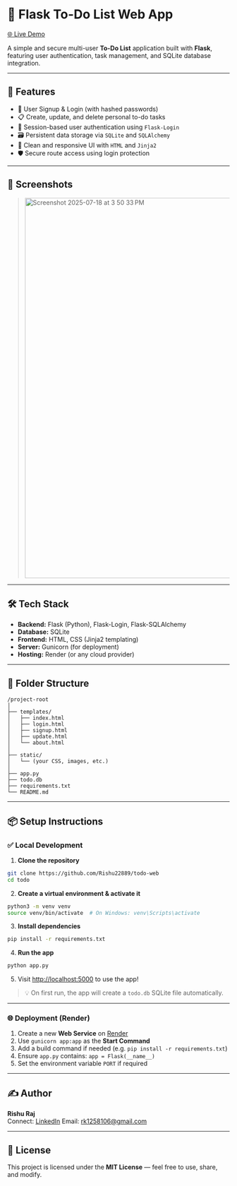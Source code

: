 # 📝 Flask To-Do List Web App

[🌐 Live Demo](https://your-app-url.onrender.com)

A simple and secure multi-user **To-Do List** application built with **Flask**, featuring user authentication, task management, and SQLite database integration.

---

## 🚀 Features

- 🔐 User Signup & Login (with hashed passwords)
- 📋 Create, update, and delete personal to-do tasks
- 🧠 Session-based user authentication using `Flask-Login`
- 🗃️ Persistent data storage via `SQLite` and `SQLAlchemy`
- 🎨 Clean and responsive UI with `HTML` and `Jinja2`
- 🛡️ Secure route access using login protection

---

## 📸 Screenshots

> <img width="1437" height="862" alt="Screenshot 2025-07-18 at 3 50 33 PM" src="https://github.com/user-attachments/assets/e370e9e0-789c-4857-bf2d-18ecc6b7835e" />

---

## 🛠️ Tech Stack

- **Backend:** Flask (Python), Flask-Login, Flask-SQLAlchemy
- **Database:** SQLite
- **Frontend:** HTML, CSS (Jinja2 templating)
- **Server:** Gunicorn (for deployment)
- **Hosting:** Render (or any cloud provider)

---

## 📂 Folder Structure

```
/project-root
│
├── templates/
│   ├── index.html
│   ├── login.html
│   ├── signup.html
│   ├── update.html
│   └── about.html
│
├── static/
│   └── (your CSS, images, etc.)
│
├── app.py
├── todo.db
├── requirements.txt
└── README.md
```

---

## 📦 Setup Instructions

### ✅ Local Development

1. **Clone the repository**
```bash
git clone https://github.com/Rishu22889/todo-web
cd todo
```

2. **Create a virtual environment & activate it**
```bash
python3 -m venv venv
source venv/bin/activate  # On Windows: venv\Scripts\activate
```

3. **Install dependencies**
```bash
pip install -r requirements.txt
```

4. **Run the app**
```bash
python app.py
```

5. Visit [http://localhost:5000](http://localhost:5000) to use the app!

> 💡 On first run, the app will create a `todo.db` SQLite file automatically.

---

### 🌐 Deployment (Render)

1. Create a new **Web Service** on [Render](https://render.com/)
2. Use `gunicorn app:app` as the **Start Command**
3. Add a build command if needed (e.g. `pip install -r requirements.txt`)
4. Ensure `app.py` contains: `app = Flask(__name__)`
5. Set the environment variable `PORT` if required

---

## ✍️ Author

**Rishu Raj**  
Connect: [LinkedIn](https://www.linkedin.com/in/risu-raj-b299131aa/)
Email: rk1258106@gmail.com

---

## 📃 License

This project is licensed under the **MIT License** — feel free to use, share, and modify.

